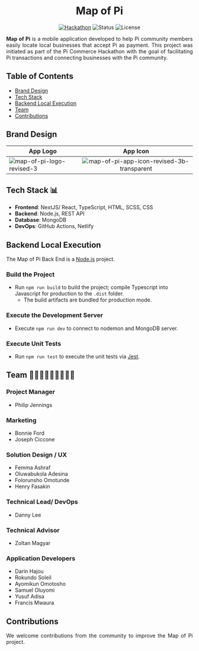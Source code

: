 <h1 align="center"">Map of Pi</h1>

<div align="center">

[![Hackathon](https://img.shields.io/badge/hackathon-PiCommerce-purple.svg)](https://github.com/pi-apps/PiOS/blob/main/pi-commerce.md)
![Status](https://img.shields.io/badge/status-active-success.svg)
![License](https://img.shields.io/badge/license-PIOS-blue.svg)

</div>

<div>
    <p align="justify"><b>Map of Pi</b> is a mobile application developed to help Pi community members easily locate local businesses that accept Pi as payment. This project was initiated as part of the Pi Commerce Hackathon with the goal of facilitating Pi transactions and connecting businesses with the Pi community.</p>
</div>

## Table of Contents

- [Brand Design](#brand-design)
- [Tech Stack](#tech-stack)
- [Backend Local Execution](#backend-local-execution)
- [Team](#team)
- [Contributions](#contributions)

## <a name='brand-design'></a>Brand Design

| App Logo  | App Icon |
| ------------- |:-------------:|
| <img src="https://i.ibb.co/GTRWzSb/map-of-pi-logo-revised-3.png" alt="map-of-pi-logo-revised-3" border="0">     | <img src="https://i.ibb.co/4FQqXTG/map-of-pi-app-icon-revised-3b-transparent.png" alt="map-of-pi-app-icon-revised-3b-transparent" border="0">

## <a name='tech-stack'></a>Tech Stack 📊

- **Frontend**: NextJS/ React, TypeScript, HTML, SCSS, CSS
- **Backend**: Node.js, REST API
- **Database**: MongoDB
- **DevOps**: GitHub Actions, Netlify

## <a name='backend-local-execution'></a>Backend Local Execution

The Map of Pi Back End is a [Node.js](https://nodejs.org/) project.

### Build the Project

- Run `npm run build` to build the project; compile Typescript into Javascript for production to the `.dist` folder.
    - The build artifacts are bundled for production mode.

### Execute the Development Server

- Execute `npm run dev` to connect to nodemon and MongoDB server.

### Execute Unit Tests

- Run `npm run test` to execute the unit tests via [Jest](https://jestjs.io/).

## <a name='team'></a>Team 🧑👩‍🦱🧔👨🏾‍🦱👨🏾 

### Project Manager
- Philip Jennings

### Marketing
- Bonnie Ford
- Joseph Ciccone 

### Solution Design / UX
- Femma Ashraf
- Oluwabukola Adesina
- Folorunsho Omotunde
- Henry Fasakin

### Technical Lead/ DevOps
- Danny Lee

### Technical Advisor
- Zoltan Magyar

### Application Developers
- Darin Hajou
- Rokundo Soleil
- Ayomikun Omotosho
- Samuel Oluyomi
- Yusuf Adisa
- Francis Mwaura

## <a name='contributions'></a>Contributions

<div>
    <p align="justify">We welcome contributions from the community to improve the Map of Pi project.</p>
</div>
